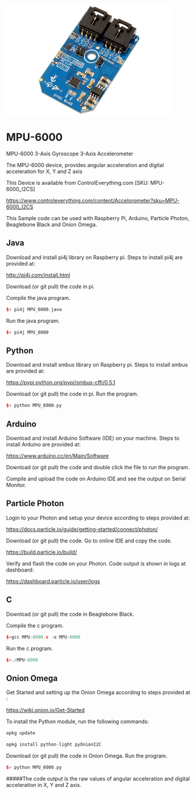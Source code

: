 [![MPU-6000](MPU-6000_I2CS.png)](https://www.controleverything.com/content/Accelorometer?sku=MPU-6000_I2CS)
# MPU-6000
MPU-6000 3-Axis Gyroscope 3-Axis Accelerometer

The MPU-6000 device, provides angular acceleration and digital acceleration for X, Y and Z axis

This Device is available from ControlEverything.com [SKU: MPU-6000_I2CS]

https://www.controleverything.com/content/Accelorometer?sku=MPU-6000_I2CS

This Sample code can be used with Raspberry Pi, Arduino, Particle Photon, Beaglebone Black and Onion Omega.

## Java
Download and install pi4j library on Raspberry pi. Steps to install pi4j are provided at:

http://pi4j.com/install.html

Download (or git pull) the code in pi.

Compile the java program.
```cpp
$> pi4j MPU_6000.java
```

Run the java program.
```cpp
$> pi4j MPU_6000
```

## Python
Download and install smbus library on Raspberry pi. Steps to install smbus are provided at:

https://pypi.python.org/pypi/smbus-cffi/0.5.1

Download (or git pull) the code in pi. Run the program.

```cpp
$> python MPU_6000.py
```

## Arduino
Download and install Arduino Software (IDE) on your machine. Steps to install Arduino are provided at:

https://www.arduino.cc/en/Main/Software

Download (or git pull) the code and double click the file to run the program.

Compile and upload the code on Arduino IDE and see the output on Serial Monitor.


## Particle Photon

Login to your Photon and setup your device according to steps provided at:

https://docs.particle.io/guide/getting-started/connect/photon/

Download (or git pull) the code. Go to online IDE and copy the code.

https://build.particle.io/build/

Verify and flash the code on your Photon. Code output is shown in logs at dashboard:

https://dashboard.particle.io/user/logs

## C

Download (or git pull) the code in Beaglebone Black.

Compile the c program.
```cpp
$>gcc MPU-6000.c -o MPU-6000
```
Run the c program.
```cpp
$>./MPU-6000
```

## Onion Omega

Get Started and setting up the Onion Omega according to steps provided at :

https://wiki.onion.io/Get-Started

To install the Python module, run the following commands:
```cpp
opkg update
```
```cpp
opkg install python-light pyOnionI2C
```

Download (or git pull) the code in Onion Omega. Run the program.

```cpp
$> python MPU_6000.py
```

#####The code output is the raw values of angular acceleration and digital acceleration in X, Y and Z axis.

